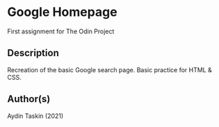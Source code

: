 # Google Homepage

First assignment for The Odin Project

## Description

Recreation of the basic Google search page. Basic practice for HTML & CSS.

## Author(s)

Aydin Taskin (2021)
